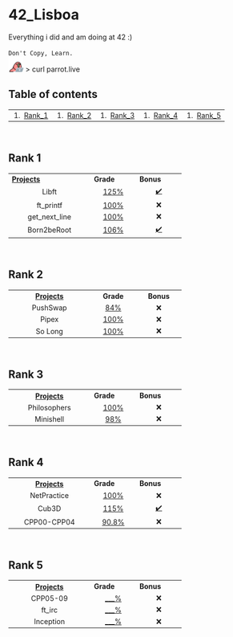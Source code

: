 # 42_Lisboa

Everything i did and am doing at 42 :)

`Don't Copy, Learn.` <br/>
<a href="https://github.com/JustShush/42_Lisboa" target="_blank"><img width= "30" src="https://raw.githubusercontent.com/ItsAnunesS/ItsAnunesS/main/src/img/parrots/laptop_parrot.gif"></a> > curl parrot.live

## Table of contents

<table>
  <td>
    &nbsp;1. &nbsp;<a href="#rank-1">Rank_1</a><br/>
  </td>
<td>
    &nbsp;1. &nbsp;<a href="#rank-2">Rank_2</a><br/>
</td>
  <td>
    &nbsp;1. &nbsp;<a href="#rank-3">Rank_3</a><br/>
  </td>
<td>
    &nbsp;1. &nbsp;<a href="#rank-4">Rank_4</a><br/>
  </td>
<td>
    &nbsp;1. &nbsp;<a href="#rank-5">Rank_5</a><br/>
  </td>
<!--  <td>
    &nbsp;1. &nbsp;<a href="#rank-6">Rank_6</a><br/>
  </td> -->
</table>
<br/>
<!-- ❌ ✔️ -->

## Rank 1

<table>
  <tr>
    <td width="150"><a href="./Rank_1"><b>Projects</b></a></td>
    <td width="77"><b>Grade</b></td>
    <td width="77"><b>Bonus</b></td>
  </tr>
  <tr align="center">
    <td align="center">Libft</td>
    <td><a href="./Rank_1/Libft">125%</a></td>
    <td><a href="./Rank_1/Libft/bonus">✔️</a></td>
  </tr>
  <tr align="center">
    <td align="center">ft_printf</td>
    <td><a href="./Rank_1/Printf">100%</a></td>
    <td>❌</td>
  </tr>
  <tr align="center">
    <td align="center">get_next_line</td>
    <td><a href="./Rank_1/get_next_line">100%</a></td>
    <td>❌</td>
  </tr>
  <tr align="center">
    <td align="center">Born2beRoot</td>
    <td><a href="./Rank_1/Born2beRoot">106%</a></td>
    <td><a href="./Rank_1/Born2beRoot">✔️</a></td>
  </tr>
</table>
<br/>

## Rank 2

<table>
  <tr>
    <th width="150"><a href="./Rank_2"><b>Projects</b></a></th>
    <th width="77"><b>Grade</b></th>
    <th width="77"><b>Bonus</b></th>
  </tr>
  <tr align="center">
    <td align="center">PushSwap</td>
    <td><a href="./Rank_2/PushSwap">84%</a></td>
    <td>❌</td>
  </tr>
  <tr align="center">
    <td align="center">Pipex</td>
    <td><a href="./Rank_2/Pipex">100%</a></td>
    <td>❌</td>
  </tr>
  <tr align="center">
    <td align="center">So Long</td>
    <td><a href="./Rank_2/so_long">100%</a></td>
    <td>❌</td>
  </tr>
</table>
<br/>

## Rank 3

<table>
  <tr>
    <th width="150"><a href="./Rank_3"><b>Projects</b></a></th>
    <td width="77"><b>Grade</b></th>
    <td width="77"><b>Bonus</b></th>
  </tr>
  <tr align="center">
    <td align="center">Philosophers</td>
    <td><a href="./Rank_3/philosophers">100%</a></td>
    <td>❌</td>
  </tr>
  <tr align="center">
    <td align="center">Minishell</td>
    <td><a href="./Rank_3/minishell">98%</a></td>
    <td>❌</td>
  </tr>
</table>
<br/>

## Rank 4

<table>
  <tr>
    <th width="150"><a href="./Rank_4"><b>Projects</b></a></th>
    <td width="77"><b>Grade</b></th>
    <td width="77"><b>Bonus</b></th>
  </tr>
  <tr align="center">
    <td align="center">NetPractice</td>
    <td><a href="./Rank_4/NetPractice">100%</a></td>
    <td>❌</td>
  </tr>
  <tr align="center">
    <td align="center">Cub3D</td>
    <td><a href="./Rank_4/Cub3D">115%</a></td>
    <td><a href="./Rank_4/Cub3D">✔️</a></td>
  </tr>
  <tr align="center">
    <td align="center">CPP00-CPP04</td>
    <td><a href="./Rank_4/CPP00-04">90.8%</a></td>
    <td>❌</td>
  </tr>
</table>
<br/>

## Rank 5

<table>
  <tr>
    <th width="150"><a href="./Rank_5"><b>Projects</b></a></th>
    <td width="77"><b>Grade</b></th>
    <td width="77"><b>Bonus</b></th>
  </tr>
  <tr align="center">
    <td align="center">CPP05-09</td>
    <td><a href="./Rank_5/CPP05-09">___%</a></td>
    <td>❌</td>
  </tr>
  <tr align="center">
    <td align="center">ft_irc</td>
    <td><a href="./Rank_5/ft_irc">___%</a></td>
    <td>❌</td>
  </tr>
  <tr align="center">
    <td align="center">Inception</td>
    <td><a href="./Rank_5/Inception">___%</a></td>
    <td>❌</td>
  </tr>
</table>
<br/>
<!-- ## Rank 6
<table>
  <tr>
    <th width="150"><a href="./Rank_6"><b>Projects</b></a></th>
    <td width="77"><b>Grade</b></th>
    <td width="77"><b>Bonus</b></th>
  </tr>
</table>
<br/> -->

<!-- | Project | Grade | Bonus |
| :--------------:| :----------:| :----------:|
| [Libft](https://github.com/JustShush/42_libft) | 125% | [:heavy_check_mark:](https://github.com/JustShush/42_libft/tree/main/bonus) |
| [Printf](https://github.com/JustShush/42_printf) | 100% | [❌](https://github.com/JustShush/42_printf) |
| Get Next Line | []() | ❌ |
| BornToBeRoot | []() | ❌ |
| Exam 02 | []() | ❌ | -->
